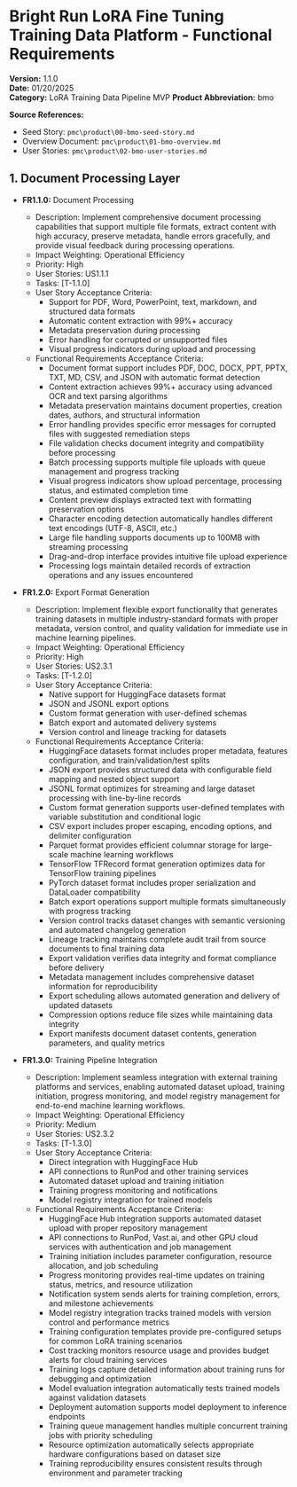 # Bright Run LoRA Fine Tuning Training Data Platform - Functional Requirements
**Version:** 1.1.0  
**Date:** 01/20/2025  
**Category:** LoRA Training Data Pipeline MVP
**Product Abbreviation:** bmo

**Source References:**
- Seed Story: `pmc\product\00-bmo-seed-story.md`
- Overview Document: `pmc\product\01-bmo-overview.md`
- User Stories: `pmc\product\02-bmo-user-stories.md`


## 1. Document Processing Layer

- **FR1.1.0:** Document Processing
  * Description: Implement comprehensive document processing capabilities that support multiple file formats, extract content with high accuracy, preserve metadata, handle errors gracefully, and provide visual feedback during processing operations.
  * Impact Weighting: Operational Efficiency
  * Priority: High
  * User Stories: US1.1.1
  * Tasks: [T-1.1.0]
  * User Story Acceptance Criteria:
    - Support for PDF, Word, PowerPoint, text, markdown, and structured data formats
    - Automatic content extraction with 99%+ accuracy
    - Metadata preservation during processing
    - Error handling for corrupted or unsupported files
    - Visual progress indicators during upload and processing
  * Functional Requirements Acceptance Criteria:
    - Document format support includes PDF, DOC, DOCX, PPT, PPTX, TXT, MD, CSV, and JSON with automatic format detection
    - Content extraction achieves 99%+ accuracy using advanced OCR and text parsing algorithms
    - Metadata preservation maintains document properties, creation dates, authors, and structural information
    - Error handling provides specific error messages for corrupted files with suggested remediation steps
    - File validation checks document integrity and compatibility before processing
    - Batch processing supports multiple file uploads with queue management and progress tracking
    - Visual progress indicators show upload percentage, processing status, and estimated completion time
    - Content preview displays extracted text with formatting preservation options
    - Character encoding detection automatically handles different text encodings (UTF-8, ASCII, etc.)
    - Large file handling supports documents up to 100MB with streaming processing
    - Drag-and-drop interface provides intuitive file upload experience
    - Processing logs maintain detailed records of extraction operations and any issues encountered

- **FR1.2.0:** Export Format Generation
  * Description: Implement flexible export functionality that generates training datasets in multiple industry-standard formats with proper metadata, version control, and quality validation for immediate use in machine learning pipelines.
  * Impact Weighting: Operational Efficiency
  * Priority: High
  * User Stories: US2.3.1
  * Tasks: [T-1.2.0]
  * User Story Acceptance Criteria:
    - Native support for HuggingFace datasets format
    - JSON and JSONL export options
    - Custom format generation with user-defined schemas
    - Batch export and automated delivery systems
    - Version control and lineage tracking for datasets
  * Functional Requirements Acceptance Criteria:
    - HuggingFace datasets format includes proper metadata, features configuration, and train/validation/test splits
    - JSON export provides structured data with configurable field mapping and nested object support
    - JSONL format optimizes for streaming and large dataset processing with line-by-line records
    - Custom format generation supports user-defined templates with variable substitution and conditional logic
    - CSV export includes proper escaping, encoding options, and delimiter configuration
    - Parquet format provides efficient columnar storage for large-scale machine learning workflows
    - TensorFlow TFRecord format generation optimizes data for TensorFlow training pipelines
    - PyTorch dataset format includes proper serialization and DataLoader compatibility
    - Batch export operations support multiple formats simultaneously with progress tracking
    - Version control tracks dataset changes with semantic versioning and automated changelog generation
    - Lineage tracking maintains complete audit trail from source documents to final training data
    - Export validation verifies data integrity and format compliance before delivery
    - Metadata management includes comprehensive dataset information for reproducibility
    - Export scheduling allows automated generation and delivery of updated datasets
    - Compression options reduce file sizes while maintaining data integrity
    - Export manifests document dataset contents, generation parameters, and quality metrics

- **FR1.3.0:** Training Pipeline Integration
  * Description: Implement seamless integration with external training platforms and services, enabling automated dataset upload, training initiation, progress monitoring, and model registry management for end-to-end machine learning workflows.
  * Impact Weighting: Operational Efficiency
  * Priority: Medium
  * User Stories: US2.3.2
  * Tasks: [T-1.3.0]
  * User Story Acceptance Criteria:
    - Direct integration with HuggingFace Hub
    - API connections to RunPod and other training services
    - Automated dataset upload and training initiation
    - Training progress monitoring and notifications
    - Model registry integration for trained models
  * Functional Requirements Acceptance Criteria:
    - HuggingFace Hub integration supports automated dataset upload with proper repository management
    - API connections to RunPod, Vast.ai, and other GPU cloud services with authentication and job management
    - Training initiation includes parameter configuration, resource allocation, and job scheduling
    - Progress monitoring provides real-time updates on training status, metrics, and resource utilization
    - Notification system sends alerts for training completion, errors, and milestone achievements
    - Model registry integration tracks trained models with version control and performance metrics
    - Training configuration templates provide pre-configured setups for common LoRA training scenarios
    - Cost tracking monitors resource usage and provides budget alerts for cloud training services
    - Training logs capture detailed information about training runs for debugging and optimization
    - Model evaluation integration automatically tests trained models against validation datasets
    - Deployment automation supports model deployment to inference endpoints
    - Training queue management handles multiple concurrent training jobs with priority scheduling
    - Resource optimization automatically selects appropriate hardware configurations based on dataset size
    - Training reproducibility ensures consistent results through environment and parameter tracking
